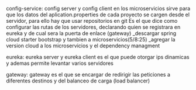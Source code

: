 config-service: config server y config client en los microservicios 
sirve para que los datos del aplication.properties de cada proyecto se cargen desde el servidor, para ello hay 
que usar repositorios en git
Es el que dice como configurar las rutas de los servidores, declarando quien se registrara en eureka y de cual
sera la puerta de enlace (gateway)
_descargar spring cloud starter bootstrap y tambien a microservicios(5/8:25)
_agregar la version cloud a los microservicios y el dependency managment

eureka: eureka server y eureka client
es el que puede otorgar ips dinamicas y ademas permite levantar varios servidores

gateway: gateway
es el que se encargar de redirigir las peticiones a diferentes destinos y del balanceo de carga (load balancer)